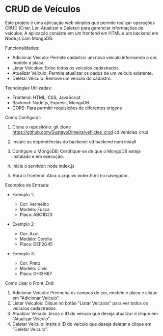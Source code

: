 # CRUD de Veículos

Este projeto é uma aplicação web simples que permite realizar operações CRUD (Criar, Ler, Atualizar e Deletar) para gerenciar informações de veículos. A aplicação consiste em um frontend em HTML e um backend em Node.js com MongoDB.

Funcionalidades:
- Adicionar Veículo: Permite cadastrar um novo veículo informando a cor, modelo e placa.
- Listar Veículos: Exibe todos os veículos cadastrados.
- Atualizar Veículo: Permite atualizar os dados de um veículo existente.
- Deletar Veículo: Remove um veículo do cadastro.

Tecnologias Utilizadas:
- Frontend: HTML, CSS, JavaScript
- Backend: Node.js, Express, MongoDB
- CORS: Para permitir requisições de diferentes origens

Como Configurar:
1. Clone o repositório:
   git clone https://github.com/GustavoDimeira/vehicles_crud
   cd vehicles_crud

2. Instale as dependências do backend:
   cd backend
   npm install

3. Configure o MongoDB:
   Certifique-se de que o MongoDB esteja instalado e em execução.

4. Inicie o servidor:
   node index.js

5. Abra o frontend:
   Abra o arquivo index.html no navegador.

Exemplos de Entrada:
- Exemplo 1:
  - Cor: Vermelho
  - Modelo: Fusca
  - Placa: ABC1D23

- Exemplo 2:
  - Cor: Azul
  - Modelo: Corolla
  - Placa: DEF2G45

- Exemplo 3:
  - Cor: Preto
  - Modelo: Civic
  - Placa: GHI3H67

Como Usar o Front_End:
1. Adicionar Veículo: Preencha os campos de cor, modelo e placa e clique em "Adicionar Veículo".
2. Listar Veículos: Clique no botão "Listar Veículos" para ver todos os veículos cadastrados.
3. Atualizar Veículo: Insira o ID do veículo que deseja atualizar e clique em "Atualizar Veículo".
4. Deletar Veículo: Insira o ID do veículo que deseja deletar e clique em "Deletar Veículo".
